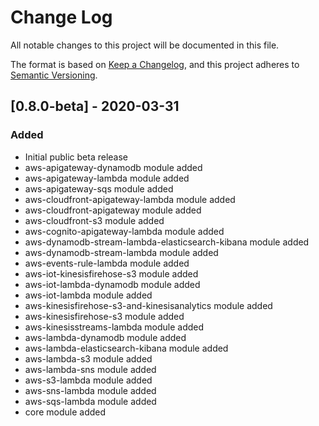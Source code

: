 # Change Log
All notable changes to this project will be documented in this file.

The format is based on [Keep a Changelog](https://keepachangelog.com/en/1.0.0/),
and this project adheres to [Semantic Versioning](https://semver.org/spec/v2.0.0.html).

## [0.8.0-beta] - 2020-03-31
### Added
- Initial public beta release
- aws-apigateway-dynamodb module added
- aws-apigateway-lambda module added
- aws-apigateway-sqs module added
- aws-cloudfront-apigateway-lambda module added
- aws-cloudfront-apigateway module added
- aws-cloudfront-s3 module added
- aws-cognito-apigateway-lambda module added
- aws-dynamodb-stream-lambda-elasticsearch-kibana module added
- aws-dynamodb-stream-lambda module added
- aws-events-rule-lambda module added
- aws-iot-kinesisfirehose-s3 module added
- aws-iot-lambda-dynamodb module added
- aws-iot-lambda module added
- aws-kinesisfirehose-s3-and-kinesisanalytics module added
- aws-kinesisfirehose-s3 module added
- aws-kinesisstreams-lambda module added
- aws-lambda-dynamodb module added
- aws-lambda-elasticsearch-kibana module added
- aws-lambda-s3 module added
- aws-lambda-sns module added
- aws-s3-lambda module added
- aws-sns-lambda module added
- aws-sqs-lambda module added
- core module added
